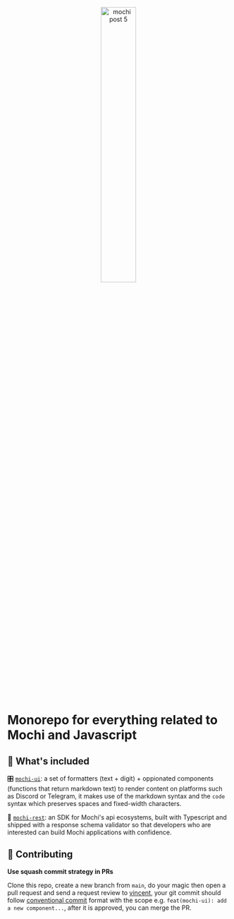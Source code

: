 <p align="center">
  <img src="https://github.com/consolelabs/mochi.js/assets/25856620/7a4e6e14-9106-4b3b-8f54-5d129e402792" alt="mochi post 5" width="40%" />
</p>

# Monorepo for everything related to Mochi and Javascript

## 🧰 What's included

🎛 [`mochi-ui`](./packages/mochi-ui/README.md): a set of formatters (text + digit) + oppionated components (functions that return markdown text) to render content on platforms such as Discord or Telegram, it makes use of the markdown syntax and the `code` syntax which preserves spaces and fixed-width characters.

🚀 [`mochi-rest`](./packages/mochi-rest/README.md): an SDK for Mochi's api ecosystems, built with Typescript and shipped with a response schema validator so that developers who are interested can build Mochi applications with confidence.

## 🤝 Contributing

**Use squash commit strategy in PRs**

Clone this repo, create a new branch from `main`, do your magic then open a pull request and send a request review to [vincent](https://github.com/tuanddd), your git commit should follow [conventional commit](https://www.conventionalcommits.org/en/v1.0.0/) format with the scope e.g. `feat(mochi-ui): add a new component...`, after it is approved, you can merge the PR.

